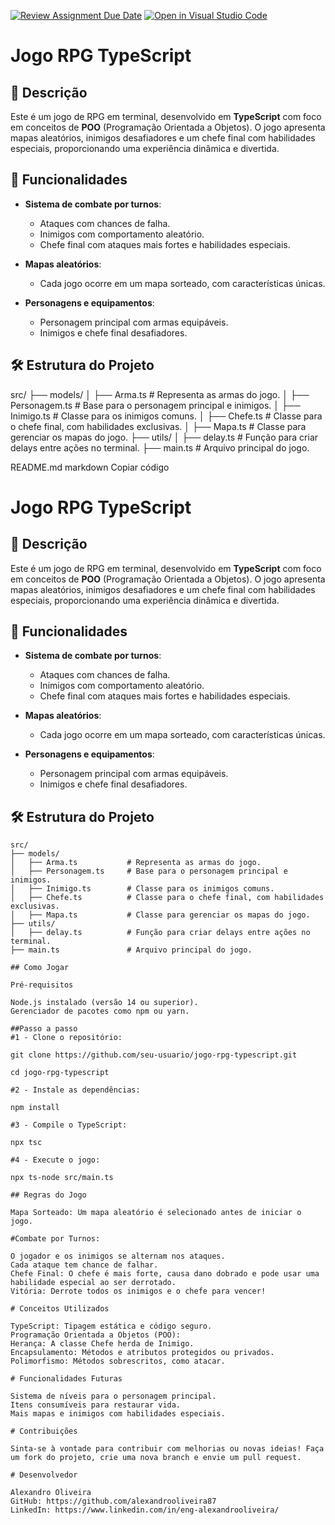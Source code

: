 [![Review Assignment Due Date](https://classroom.github.com/assets/deadline-readme-button-22041afd0340ce965d47ae6ef1cefeee28c7c493a6346c4f15d667ab976d596c.svg)](https://classroom.github.com/a/HzYlWno6)
[![Open in Visual Studio Code](https://classroom.github.com/assets/open-in-vscode-2e0aaae1b6195c2367325f4f02e2d04e9abb55f0b24a779b69b11b9e10269abc.svg)](https://classroom.github.com/online_ide?assignment_repo_id=17283961&assignment_repo_type=AssignmentRepo)

# Jogo RPG TypeScript

## 📖 Descrição

Este é um jogo de RPG em terminal, desenvolvido em **TypeScript** com foco em conceitos de **POO** (Programação Orientada a Objetos). O jogo apresenta mapas aleatórios, inimigos desafiadores e um chefe final com habilidades especiais, proporcionando uma experiência dinâmica e divertida.

## 🚀 Funcionalidades

- **Sistema de combate por turnos**:
  - Ataques com chances de falha.
  - Inimigos com comportamento aleatório.
  - Chefe final com ataques mais fortes e habilidades especiais.

- **Mapas aleatórios**:
  - Cada jogo ocorre em um mapa sorteado, com características únicas.

- **Personagens e equipamentos**:
  - Personagem principal com armas equipáveis.
  - Inimigos e chefe final desafiadores.

## 🛠️ Estrutura do Projeto


src/
├── models/
│   ├── Arma.ts           # Representa as armas do jogo.
│   ├── Personagem.ts     # Base para o personagem principal e inimigos.
│   ├── Inimigo.ts        # Classe para os inimigos comuns.
│   ├── Chefe.ts          # Classe para o chefe final, com habilidades exclusivas.
│   ├── Mapa.ts           # Classe para gerenciar os mapas do jogo.
├── utils/
│   ├── delay.ts          # Função para criar delays entre ações no terminal.
├── main.ts               # Arquivo principal do jogo.


README.md
markdown
Copiar código
# Jogo RPG TypeScript

## 📖 Descrição

Este é um jogo de RPG em terminal, desenvolvido em **TypeScript** com foco em conceitos de **POO** (Programação Orientada a Objetos). O jogo apresenta mapas aleatórios, inimigos desafiadores e um chefe final com habilidades especiais, proporcionando uma experiência dinâmica e divertida.

## 🚀 Funcionalidades

- **Sistema de combate por turnos**:
  - Ataques com chances de falha.
  - Inimigos com comportamento aleatório.
  - Chefe final com ataques mais fortes e habilidades especiais.

- **Mapas aleatórios**:
  - Cada jogo ocorre em um mapa sorteado, com características únicas.

- **Personagens e equipamentos**:
  - Personagem principal com armas equipáveis.
  - Inimigos e chefe final desafiadores.

## 🛠️ Estrutura do Projeto

```plaintext
src/
├── models/
│   ├── Arma.ts           # Representa as armas do jogo.
│   ├── Personagem.ts     # Base para o personagem principal e inimigos.
│   ├── Inimigo.ts        # Classe para os inimigos comuns.
│   ├── Chefe.ts          # Classe para o chefe final, com habilidades exclusivas.
│   ├── Mapa.ts           # Classe para gerenciar os mapas do jogo.
├── utils/
│   ├── delay.ts          # Função para criar delays entre ações no terminal.
├── main.ts               # Arquivo principal do jogo.

## Como Jogar

Pré-requisitos

Node.js instalado (versão 14 ou superior).
Gerenciador de pacotes como npm ou yarn.

##Passo a passo
#1 - Clone o repositório:

git clone https://github.com/seu-usuario/jogo-rpg-typescript.git

cd jogo-rpg-typescript

#2 - Instale as dependências:

npm install

#3 - Compile o TypeScript:

npx tsc

#4 - Execute o jogo:

npx ts-node src/main.ts

## Regras do Jogo

Mapa Sorteado: Um mapa aleatório é selecionado antes de iniciar o jogo.

#Combate por Turnos:

O jogador e os inimigos se alternam nos ataques.
Cada ataque tem chance de falhar.
Chefe Final: O chefe é mais forte, causa dano dobrado e pode usar uma habilidade especial ao ser derrotado.
Vitória: Derrote todos os inimigos e o chefe para vencer!

# Conceitos Utilizados

TypeScript: Tipagem estática e código seguro.
Programação Orientada a Objetos (POO):
Herança: A classe Chefe herda de Inimigo.
Encapsulamento: Métodos e atributos protegidos ou privados.
Polimorfismo: Métodos sobrescritos, como atacar.

# Funcionalidades Futuras

Sistema de níveis para o personagem principal.
Itens consumíveis para restaurar vida.
Mais mapas e inimigos com habilidades especiais.

# Contribuições

Sinta-se à vontade para contribuir com melhorias ou novas ideias! Faça um fork do projeto, crie uma nova branch e envie um pull request.

# Desenvolvedor

Alexandro Oliveira
GitHub: https://github.com/alexandrooliveira87
LinkedIn: https://www.linkedin.com/in/eng-alexandrooliveira/